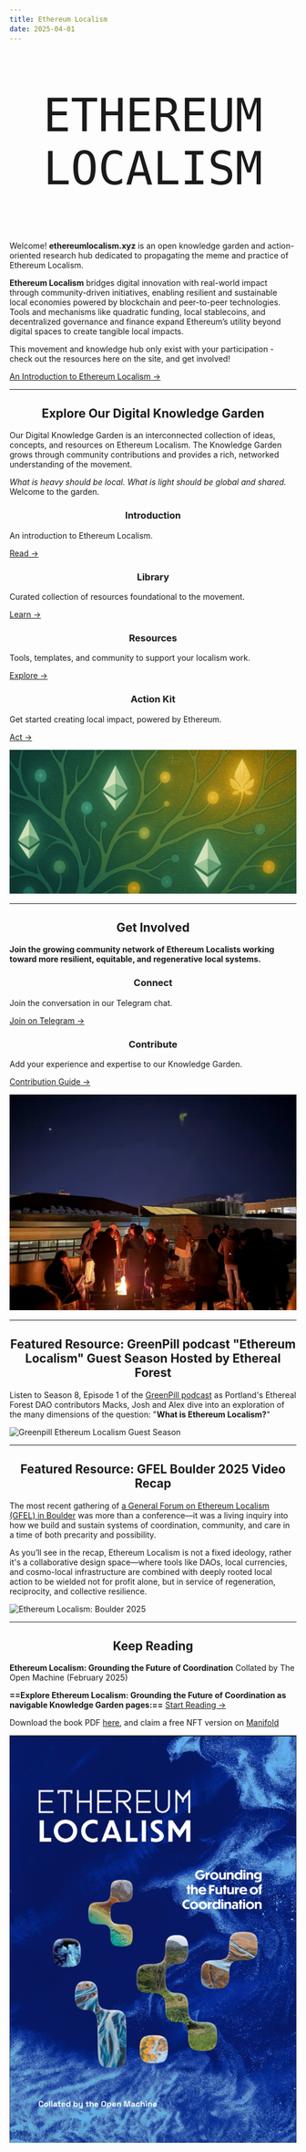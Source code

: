 ```yaml
---
title: Ethereum Localism
date: 2025-04-01
---
```


<style>

.page-header .popover-hint {
  display: none;
}

h1, h2, h3, h4, h5, h6 {
  text-align: center;
}



</style>

<div id="index-header" style="font-family: 'OnlyTrue', monospace; font-size: clamp(1.75rem, 10vw, 5rem); text-transform: uppercase; text-align: center; margin: 5rem auto; animation: ColorChange 15s infinite ease-in-out; ">Ethereum<br> Localism</div>

Welcome! **ethereumlocalism.xyz** is an open knowledge garden and action-oriented research hub dedicated to propagating the meme and practice of Ethereum Localism.

**Ethereum Localism** bridges digital innovation with real-world impact through community-driven initiatives, enabling resilient and sustainable local economies powered by blockchain and peer-to-peer technologies. Tools and mechanisms like quadratic funding, local stablecoins, and decentralized governance and finance expand Ethereum’s utility beyond digital spaces to create tangible local impacts.

This movement and knowledge hub only exist with your participation - check out the resources here on the site, and get involved!

[An Introduction to Ethereum Localism →](/introduction)

---

## Explore Our Digital Knowledge Garden

Our Digital Knowledge Garden is an interconnected collection of ideas, concepts, and resources on Ethereum Localism. The Knowledge Garden grows through community contributions and provides a rich, networked understanding of the movement.

_What is heavy should be local. What is light should be global and shared._ Welcome to the garden.

<div class="home-grid">
<div class="home-card">
    <h3>Introduction</h3>
    <p>An introduction to Ethereum Localism.</p>
    <a href="/introduction">Read →</a>
  </div>

  <div class="home-card">
    <h3>Library</h3>
    <p>Curated collection of resources foundational to the movement.</p>
    <a href="/library">Learn →</a>
  </div>
  
  <div class="home-card">
    <h3>Resources</h3>
    <p>Tools, templates, and community to support your localism work.</p>
    <a href="/resources">Explore →</a>
  </div>

  <div class="home-card">
    <h3>Action Kit</h3>
    <p>Get started creating local impact, powered by Ethereum.</p>
    <a href="/introduction/action-kit">Act →</a>
  </div>
</div>

![](assets/knowledgegarden-v2.png)

---

## Get Involved

**Join the growing community network of Ethereum Localists working toward more resilient, equitable, and regenerative local systems.**

<div class="home-grid">
  <div class="home-card">
    <h3>Connect</h3>
    <p>Join the conversation in our Telegram chat.</p>
    <a href="https://t.me/+5Enk4J4d98MyMDkx">Join on Telegram →</a>
  </div>

  <div class="home-card">
    <h3>Contribute</h3>
    <p>Add your experience and expertise to our Knowledge Garden.</p>
    <a href="/contribution-guide">Contribution Guide →</a>
  </div>
</div>

![](assets/gfel-bouldercircle.jpg)

---
## Featured Resource: GreenPill podcast "Ethereum Localism" Guest Season Hosted by Ethereal Forest

Listen to Season 8, Episode 1 of the [GreenPill podcast](https://pod.link/1609313639) as Portland's Ethereal Forest DAO contributors Macks, Josh and Alex dive into an exploration of the many dimensions of the question: "**What is Ethereum Localism?**"

![Greenpill Ethereum Localism Guest Season](https://www.youtube.com/watch?v=LR4ry8MzZGs)

---
## Featured Resource: GFEL Boulder 2025 Video Recap

The most recent gathering of [a General Forum on Ethereum Localism (GFEL) in Boulder](library/GFEL/GFEL-2025-Boulder-Documentation) was more than a conference—it was a living inquiry into how we build and sustain systems of coordination, community, and care in a time of both precarity and possibility.

As you’ll see in the recap, Ethereum Localism is not a fixed ideology, rather it's a collaborative design space—where tools like DAOs, local currencies, and cosmo-local infrastructure are combined with deeply rooted local action to be wielded not for profit alone, but in service of regeneration, reciprocity, and collective resilience.

![Ethereum Localism: Boulder 2025](https://youtu.be/1rGrFA1JTmo?si=NIGbXA9AW5RTYcRZ)

---

## Keep Reading

**Ethereum Localism: Grounding the Future of Coordination**
Collated by The Open Machine (February 2025)

**==Explore Ethereum Localism: Grounding the Future of Coordination as navigable Knowledge Garden pages:==**
[Start Reading →](library/Ethereum-Localism/ethereum-localism-book/index)

Download the book PDF [here](https://qxvqdga4v2uhlcgh7bvl5m6rukrhmesy6uzingqov76jw5miy3ka.arweave.net/hesBmByuqHWIx_hqvrPRoqJ2Elj1MoaaDq_8m3WIxtQ), and claim a free NFT version on [Manifold](https://app.manifold.xyz/c/ethereum-localism)

![](assets/ELbookcover.png)
